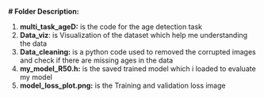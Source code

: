 **# Folder Description:**
1. **multi_task_ageD:** is the code for the age detection task
2.  **Data_viz**: is Visualization of the dataset which help me understanding the data
3. **Data_cleaning:** is a python code used to removed the corrupted images and check if there are missing ages in the data
4. **my_model_R50.h:** is the saved trained model which i loaded to evaluate my model
5. **model_loss_plot.png:** is the Training and validation loss image
